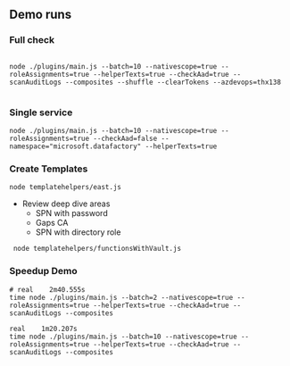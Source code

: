 ## Demo runs

### Full check
```shell

node ./plugins/main.js --batch=10 --nativescope=true --roleAssignments=true --helperTexts=true --checkAad=true --scanAuditLogs --composites --shuffle --clearTokens --azdevops=thx138


``` 

### Single service
```shell
node ./plugins/main.js --batch=10 --nativescope=true --roleAssignments=true --checkAad=false --namespace="microsoft.datafactory" --helperTexts=true
``` 

### Create Templates

`` node templatehelpers/east.js ``

- Review deep dive areas 
  - SPN with password
  - Gaps CA 
  - SPN with directory role 

`` node templatehelpers/functionsWithVault.js`` 

### Speedup Demo

```
# real    2m40.555s
time node ./plugins/main.js --batch=2 --nativescope=true --roleAssignments=true --helperTexts=true --checkAad=true --scanAuditLogs --composites

```

```
real    1m20.207s
time node ./plugins/main.js --batch=10 --nativescope=true --roleAssignments=true --helperTexts=true --checkAad=true --scanAuditLogs --composites

```
